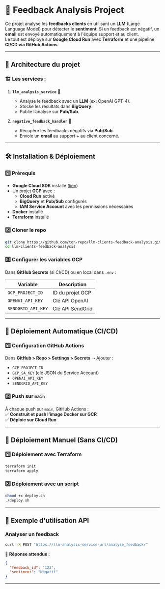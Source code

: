 # 📢 Feedback Analysis Project

Ce projet analyse les **feedbacks clients** en utilisant un **LLM** (Large Language Model) pour détecter le **sentiment**. 
Si un feedback est négatif, un **email** est envoyé automatiquement à l'équipe support et au client.  
Le tout est déployé sur **Google Cloud Run** avec **Terraform** et une pipeline **CI/CD via GitHub Actions**.

---

## 📌 **Architecture du projet**
### 🏗️ **Les services :**
1. **`llm_analysis_service`** 🧠  
   - Analyse le feedback avec un **LLM** (ex: OpenAI GPT-4).
   - Stocke les résultats dans **BigQuery**.
   - Publie l’analyse sur **Pub/Sub**.

2. **`negative_feedback_handler`** 🚨  
   - Récupère les feedbacks négatifs via **Pub/Sub**.
   - Envoie un **email** au support + au client concerné.

---

## 🛠️ **Installation & Déploiement**

### **1️⃣ Prérequis**  
- **Google Cloud SDK** installé ([lien](https://cloud.google.com/sdk/docs/install))
- Un projet **GCP** avec :
  - **Cloud Run** activé
  - **BigQuery** et **Pub/Sub** configurés
  - **IAM Service Account** avec les permissions nécessaires  
- **Docker** installé  
- **Terraform** installé  

### **2️⃣ Cloner le repo**  
```sh
git clone https://github.com/ton-repo/llm-clients-feedback-analysis.git
cd llm-clients-feedback-analysis
```

### **3️⃣ Configurer les variables GCP**  
Dans **GitHub Secrets** (si CI/CD) ou en local dans `.env` :  

| Variable | Description |
|----------|-------------|
| `GCP_PROJECT_ID` | ID du projet GCP |
| `OPENAI_API_KEY` | Clé API OpenAI |
| `SENDGRID_API_KEY` | Clé API SendGrid |

---

## 🚀 **Déploiement Automatique (CI/CD)**  

### **1️⃣ Configuration GitHub Actions**  
Dans **GitHub > Repo > Settings > Secrets** ➝ Ajouter :  
- `GCP_PROJECT_ID`  
- `GCP_SA_KEY` (clé JSON du Service Account)  
- `OPENAI_API_KEY`  
- `SENDGRID_API_KEY`  

### **2️⃣ Push sur `main`**  
À chaque push sur `main`, GitHub Actions :  
✅ **Construit et push l’image Docker sur GCR**  
✅ **Déploie sur Cloud Run**  

---

## 🚀 **Déploiement Manuel** (Sans CI/CD)  

### **1️⃣ Déploiement avec Terraform**  
```sh
terraform init
terraform apply
```

### **2️⃣ Déploiement avec un script**  
```sh
chmod +x deploy.sh
./deploy.sh
```

---

## 📡 **Exemple d'utilisation API**

### **Analyser un feedback**  
```sh
curl -X POST "https://llm-analysis-service-url/analyze_feedback/"      -H "Content-Type: application/json"      -d '{"feedback_id": "123", "feedback_text": "Votre service est horrible !"}'
```
📌 **Réponse attendue :**  
```json
{
  "feedback_id": "123",
  "sentiment": "Négatif"
}
```

---

